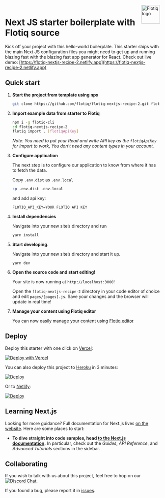 <a href="https://flotiq.com/">
    <img src="https://editor.flotiq.com/fonts/fq-logo.svg" alt="Flotiq logo" title="Flotiq" align="right" height="60" />
</a>

Next JS starter boilerplate with Flotiq source
===========================

Kick off your project with this hello-world boilerplate. This starter ships with the main Next JS configuration files you might need to get up and running blazing fast with the blazing fast app generator for React.
Check out live demo: [https://flotiq-nextjs-recipe-2.netlify.app](https://flotiq-nextjs-recipe-2.netlify.app) 

## Quick start

1. **Start the project from template using npx**

    ```bash
    git clone https://github.com/flotiq/flotiq-nextjs-recipe-2.git flotiq-nextjs-recipe-2
    ```
2. **Import example data from starter to Flotiq**
   
   ```bash
   npm i -g flotiq-cli
   cd flotiq-nextjs-recipe-2
   flotiq import . [flotiqApiKey]
   ```
   _Note: You need to put your Read and write API key as the `flotiqApiKey` for import to work, You don't need any content types in your account._

3. **Configure application**

   The next step is to configure our application to know from where it has to fetch the data.

   Copy `.env.dist` as `.env.local`
   
   ```bash
   cp .env.dist .env.local
   ```
 
   and add api key:

    ```
    FLOTIQ_API_KEY=YOUR FLOTIQ API KEY
    ```

4. **Install dependencies**

   Navigate into your new site’s directory and run

   ```bash
   yarn install
   ```
   
5. **Start developing.**

   Navigate into your new site’s directory and start it up.

    ```shell
    yarn dev
    ```

6. **Open the source code and start editing!**

   Your site is now running at `http://localhost:3000`!

   Open the `flotiq-nextjs-recipe-2` directory in your code editor of choice and edit `pages/[pages].js`. Save your changes and the browser will update in real time!

7. **Manage your content using Flotiq editor**

   You can now easily manage your content using [Flotiq editor](https://editor.flotiq.com)

## Deploy

Deploy this starter with one click on [Vercel](https://vercel.com/):

[![Deploy with Vercel](https://vercel.com/button)](https://vercel.com/new/clone?repository-url=https%3A%2F%2Fgithub.com%2Fflotiq%2Fflotiq-nextjs-recipe-2)

You can also deploy this project to [Heroku](https://www.heroku.com/) in 3 minutes:

[![Deploy](https://www.herokucdn.com/deploy/button.svg)](https://heroku.com/deploy?template=https%3A%2F%2Fgithub.com%2Fflotiq%2Fflotiq-nextjs-recipe-2)

Or to [Netlify](https://www.netlify.com/):

[![Deploy](https://www.netlify.com/img/deploy/button.svg)](https://app.netlify.com/start/deploy?repository=https%3A%2F%2Fgithub.com%2Fflotiq%2Fflotiq-nextjs-recipe-2)

## Learning Next.js

Looking for more guidance? Full documentation for Next.js lives [on the website](https://nextjs.org/). Here are some places to start:

- **To dive straight into code samples, head [to the Next.js documentation](https://nextjs.org/docs/getting-started).** In particular, check out the _Guides_, _API Reference_, and _Advanced Tutorials_ sections in the sidebar.

## Collaborating

If you wish to talk with us about this project, feel free to hop on our [![Discord Chat](https://img.shields.io/discord/682699728454025410.svg)](https://discord.gg/FwXcHnX).

If you found a bug, please report it in [issues](https://github.com/flotiq/flotiq-nextjs-recipe-2/issues).
